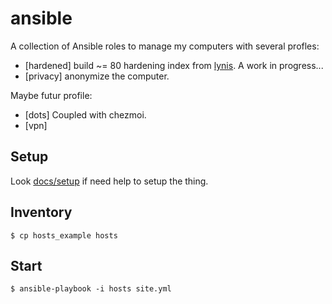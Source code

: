 # ansible

A collection of Ansible roles to manage my computers with several profles:

+ [hardened] build ~= 80 hardening index from [lynis](https://cisofy.com/lynis/). A work in progress...
+ [privacy] anonymize the computer.

Maybe futur profile:
+ [dots] Coupled with chezmoi.
+ [vpn]

## Setup

Look [docs/setup](https://github.com/szorfein/ansible/blob/develop/docs/setup.md) if need help to setup the thing.

## Inventory

    $ cp hosts_example hosts

## Start

    $ ansible-playbook -i hosts site.yml

